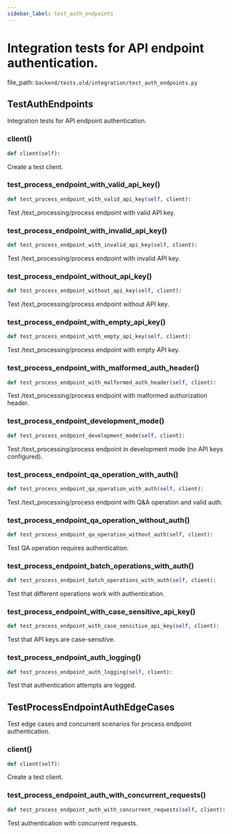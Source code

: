 ```yaml
---
sidebar_label: test_auth_endpoints
---
```


# Integration tests for API endpoint authentication.

  file_path: `backend/tests.old/integration/test_auth_endpoints.py`

## TestAuthEndpoints

Integration tests for API endpoint authentication.

### client()

```python
def client(self):
```

Create a test client.

### test_process_endpoint_with_valid_api_key()

```python
def test_process_endpoint_with_valid_api_key(self, client):
```

Test /text_processing/process endpoint with valid API key.

### test_process_endpoint_with_invalid_api_key()

```python
def test_process_endpoint_with_invalid_api_key(self, client):
```

Test /text_processing/process endpoint with invalid API key.

### test_process_endpoint_without_api_key()

```python
def test_process_endpoint_without_api_key(self, client):
```

Test /text_processing/process endpoint without API key.

### test_process_endpoint_with_empty_api_key()

```python
def test_process_endpoint_with_empty_api_key(self, client):
```

Test /text_processing/process endpoint with empty API key.

### test_process_endpoint_with_malformed_auth_header()

```python
def test_process_endpoint_with_malformed_auth_header(self, client):
```

Test /text_processing/process endpoint with malformed authorization header.

### test_process_endpoint_development_mode()

```python
def test_process_endpoint_development_mode(self, client):
```

Test /text_processing/process endpoint in development mode (no API keys configured).

### test_process_endpoint_qa_operation_with_auth()

```python
def test_process_endpoint_qa_operation_with_auth(self, client):
```

Test /text_processing/process endpoint with Q&A operation and valid auth.

### test_process_endpoint_qa_operation_without_auth()

```python
def test_process_endpoint_qa_operation_without_auth(self, client):
```

Test QA operation requires authentication.

### test_process_endpoint_batch_operations_with_auth()

```python
def test_process_endpoint_batch_operations_with_auth(self, client):
```

Test that different operations work with authentication.

### test_process_endpoint_with_case_sensitive_api_key()

```python
def test_process_endpoint_with_case_sensitive_api_key(self, client):
```

Test that API keys are case-sensitive.

### test_process_endpoint_auth_logging()

```python
def test_process_endpoint_auth_logging(self, client):
```

Test that authentication attempts are logged.

## TestProcessEndpointAuthEdgeCases

Test edge cases and concurrent scenarios for process endpoint authentication.

### client()

```python
def client(self):
```

Create a test client.

### test_process_endpoint_auth_with_concurrent_requests()

```python
def test_process_endpoint_auth_with_concurrent_requests(self, client):
```

Test authentication with concurrent requests.
